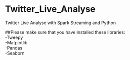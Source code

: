 # Twitter_Live_Analyse
Twitter Live Analyse with Spark Streaming and Python

##Please make sure that you have installed these libraries: <br>
    -Tweepy<br>
    -Matplotlib<br>
    -Pandas<br>
    -Seaborn<br>
